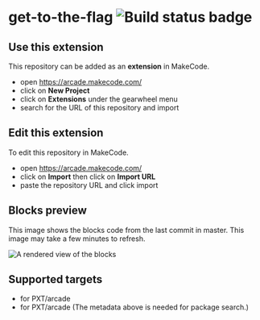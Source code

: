 # get-to-the-flag ![Build status badge](https://github.com/porschefx9/get-to-the-flag/workflows/MakeCode/badge.svg)



## Use this extension

This repository can be added as an **extension** in MakeCode.

* open https://arcade.makecode.com/
* click on **New Project**
* click on **Extensions** under the gearwheel menu
* search for the URL of this repository and import

## Edit this extension

To edit this repository in MakeCode.

* open https://arcade.makecode.com/
* click on **Import** then click on **Import URL**
* paste the repository URL and click import

## Blocks preview

This image shows the blocks code from the last commit in master.
This image may take a few minutes to refresh.

![A rendered view of the blocks](https://github.com/porschefx9/get-to-the-flag/raw/master/.makecode/blocks.png)

## Supported targets

* for PXT/arcade
* for PXT/arcade
(The metadata above is needed for package search.)


